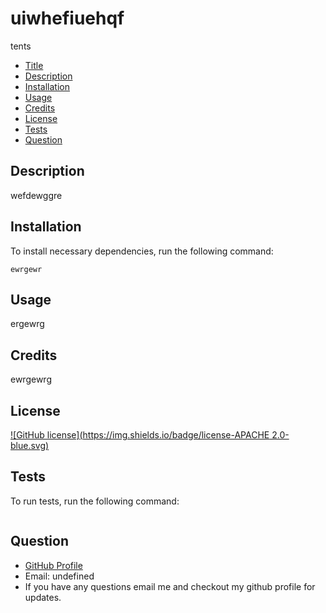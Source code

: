 # uiwhefiuehqf
tents 
 * [Title](#uiwhefiuehqf)
 * [Description](#Description)
 * [Installation](#Installation)
 * [Usage](#Usage)
 * [Credits](#Credits)
 * [License](#License)
 * [Tests](#Tests)
 * [Question](#Question)
## Description
wefdewggre
## Installation
 To install necessary dependencies, run the following command:
```
ewrgewr
```
## Usage
ergewrg
## Credits
ewrgewrg
## License
[![GitHub license](https://img.shields.io/badge/license-APACHE 2.0-blue.svg)](https://github.com/obigelow)
## Tests
To run tests, run the following command:
```ewtgre
```
## Question
 * [GitHub Profile](https://github.com/obigelow)
* Email: undefined
 * If you have any questions email me and checkout my github profile for updates.